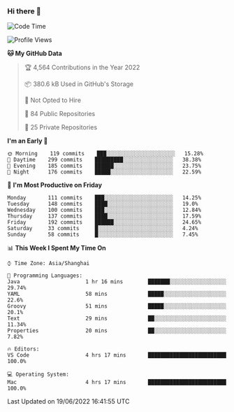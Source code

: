 ### Hi there 👋

<!--
**qbosen/qbosen** is a ✨ _special_ ✨ repository because its `README.md` (this file) appears on your GitHub profile.

Here are some ideas to get you started:

- 🔭 I’m currently working on ...
- 🌱 I’m currently learning ...
- 👯 I’m looking to collaborate on ...
- 🤔 I’m looking for help with ...
- 💬 Ask me about ...
- 📫 How to reach me: ...
- 😄 Pronouns: ...
- ⚡ Fun fact: ...
-->

<!--START_SECTION:waka-->
![Code Time](http://img.shields.io/badge/Code%20Time-0%20secs-blue)

![Profile Views](http://img.shields.io/badge/Profile%20Views-9-blue)

**🐱 My GitHub Data** 

> 🏆 4,564 Contributions in the Year 2022
 > 
> 📦 380.6 kB Used in GitHub's Storage 
 > 
> 🚫 Not Opted to Hire
 > 
> 📜 84 Public Repositories 
 > 
> 🔑 25 Private Repositories  
 > 
**I'm an Early 🐤** 

```text
🌞 Morning    119 commits    ███░░░░░░░░░░░░░░░░░░░░░░   15.28% 
🌆 Daytime    299 commits    █████████░░░░░░░░░░░░░░░░   38.38% 
🌃 Evening    185 commits    ██████░░░░░░░░░░░░░░░░░░░   23.75% 
🌙 Night      176 commits    █████░░░░░░░░░░░░░░░░░░░░   22.59%

```
📅 **I'm Most Productive on Friday** 

```text
Monday       111 commits    ███░░░░░░░░░░░░░░░░░░░░░░   14.25% 
Tuesday      148 commits    ████░░░░░░░░░░░░░░░░░░░░░   19.0% 
Wednesday    100 commits    ███░░░░░░░░░░░░░░░░░░░░░░   12.84% 
Thursday     137 commits    ████░░░░░░░░░░░░░░░░░░░░░   17.59% 
Friday       192 commits    ██████░░░░░░░░░░░░░░░░░░░   24.65% 
Saturday     33 commits     █░░░░░░░░░░░░░░░░░░░░░░░░   4.24% 
Sunday       58 commits     █░░░░░░░░░░░░░░░░░░░░░░░░   7.45%

```


📊 **This Week I Spent My Time On** 

```text
⌚︎ Time Zone: Asia/Shanghai

💬 Programming Languages: 
Java                     1 hr 16 mins        ███████░░░░░░░░░░░░░░░░░░   29.74% 
YAML                     58 mins             █████░░░░░░░░░░░░░░░░░░░░   22.6% 
Groovy                   51 mins             █████░░░░░░░░░░░░░░░░░░░░   20.1% 
Text                     29 mins             ██░░░░░░░░░░░░░░░░░░░░░░░   11.34% 
Properties               20 mins             ██░░░░░░░░░░░░░░░░░░░░░░░   7.82%

🔥 Editors: 
VS Code                  4 hrs 17 mins       █████████████████████████   100.0%

💻 Operating System: 
Mac                      4 hrs 17 mins       █████████████████████████   100.0%

```


 Last Updated on 19/06/2022 16:41:55 UTC
<!--END_SECTION:waka-->
